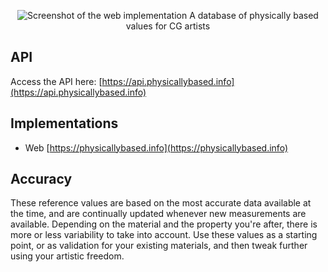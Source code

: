 <p align="center">
  <picture>
    <source media="(prefers-color-scheme: dark)" srcset="https://physicallybased.info/metatag-dark.jpg">
    <img alt="Screenshot of the web implementation" src="https://physicallybased.info/metatag.jpg">
  </picture>
  A database of physically based values for CG artists
</p>



## API

Access the API here: [https://api.physicallybased.info](https://api.physicallybased.info)

## Implementations

- Web [https://physicallybased.info](https://physicallybased.info)

## Accuracy

These reference values are based on the most accurate data available at the time, and are continually updated whenever new measurements are available. Depending on the material and the property you're after, there is more or less variability to take into account. Use these values as a starting point, or as validation for your existing materials, and then tweak further using your artistic freedom.

